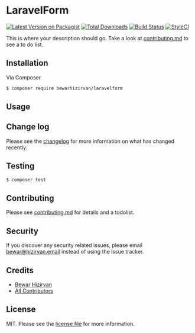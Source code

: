# LaravelForm

[![Latest Version on Packagist][ico-version]][link-packagist]
[![Total Downloads][ico-downloads]][link-downloads]
[![Build Status][ico-travis]][link-travis]
[![StyleCI][ico-styleci]][link-styleci]

This is where your description should go. Take a look at [contributing.md](contributing.md) to see a to do list.

## Installation

Via Composer

``` bash
$ composer require bewarhizirvan/laravelform
```

## Usage

## Change log

Please see the [changelog](changelog.md) for more information on what has changed recently.

## Testing

``` bash
$ composer test
```

## Contributing

Please see [contributing.md](contributing.md) for details and a todolist.

## Security

If you discover any security related issues, please email bewar@hizirvan.email instead of using the issue tracker.

## Credits

- [Bewar Hizirvan][link-author]
- [All Contributors][link-contributors]

## License

MIT. Please see the [license file](license.md) for more information.

[ico-version]: https://img.shields.io/packagist/v/bewarhizirvan/laravelform.svg?style=flat-square
[ico-downloads]: https://img.shields.io/packagist/dt/bewarhizirvan/laravelform.svg?style=flat-square
[ico-travis]: https://img.shields.io/travis/bewarhizirvan/laravelform/master.svg?style=flat-square
[ico-styleci]: https://styleci.io/repos/12345678/shield

[link-packagist]: https://packagist.org/packages/bewarhizirvan/laravelform
[link-downloads]: https://packagist.org/packages/bewarhizirvan/laravelform
[link-travis]: https://travis-ci.org/bewarhizirvan/laravelform
[link-styleci]: https://styleci.io/repos/12345678
[link-author]: https://github.com/bewarhizirvan
[link-contributors]: ../../contributors
